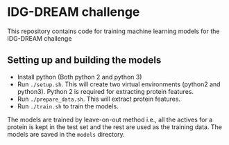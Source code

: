 # IDG-DREAM challenge
This repository contains code for training machine learning models for the IDG-DREAM challenge

## Setting up and building the models
* Install python (Both python 2 and python 3)
* Run `./setup.sh`. This will create two virtual environments (python2 and python3). Python 2 is required for extracting protein features.
* Run `./prepare_data.sh`. This will extract protein features.
* Run `./train.sh` to train the models. 

The models are trained by leave-on-out method i.e., all the actives for a protein is kept in the test set and the rest are used as the training data. The models are saved in the `models` directory.
